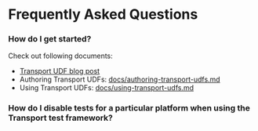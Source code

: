 # Frequently Asked Questions

### How do I get started?

Check out following documents:

- [Transport UDF blog post](https://engineering.linkedin.com/blog/2018/11/using-translatable-portable-UDFs)
- Authoring Transport UDFs: [docs/authoring-transport-udfs.md](/docs/authoring-transport-udfs.md)
- Using Transport UDFs: [docs/using-transport-udfs.md](/docs/using-transport-udfs.md)

### How do I disable tests for a particular platform when using the Transport test framework?
